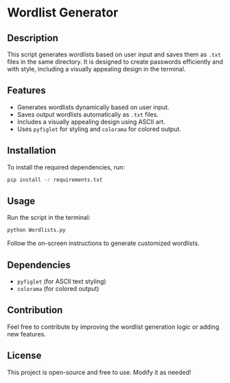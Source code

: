 # Wordlist Generator

## Description
This script generates wordlists based on user input and saves them as `.txt` files in the same directory. It is designed to create passwords efficiently and with style, including a visually appealing design in the terminal.

## Features
- Generates wordlists dynamically based on user input.
- Saves output wordlists automatically as `.txt` files.
- Includes a visually appealing design using ASCII art.
- Uses `pyfiglet` for styling and `colorama` for colored output.

## Installation
To install the required dependencies, run:
```bash
pip install -r requirements.txt
```

## Usage
Run the script in the terminal:
```bash
python Wordlists.py
```
Follow the on-screen instructions to generate customized wordlists.

## Dependencies
- `pyfiglet` (for ASCII text styling)
- `colorama` (for colored output)

## Contribution
Feel free to contribute by improving the wordlist generation logic or adding new features.

## License
This project is open-source and free to use. Modify it as needed!

